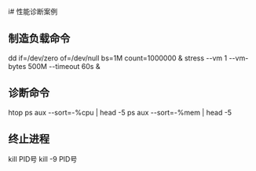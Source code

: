 i# 性能诊断案例

## 制造负载命令
dd if=/dev/zero of=/dev/null bs=1M count=1000000 &
stress --vm 1 --vm-bytes 500M --timeout 60s &

## 诊断命令
htop
ps aux --sort=-%cpu | head -5
ps aux --sort=-%mem | head -5

## 终止进程
kill PID号
kill -9 PID号
